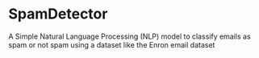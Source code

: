 # SpamDetector
A Simple Natural Language Processing (NLP) model to classify emails as spam or not spam using a dataset like the Enron email dataset

